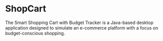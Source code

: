# ShopCart
The Smart Shopping Cart with Budget Tracker is a Java-based desktop application designed to simulate an e-commerce platform with a focus on budget-conscious shopping. 
